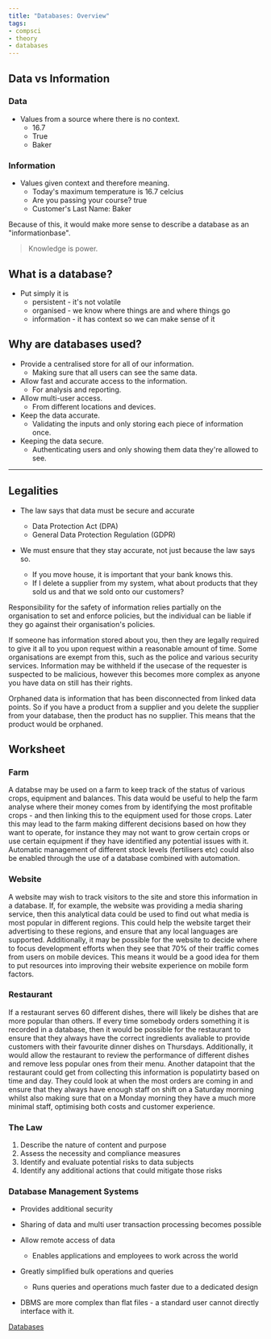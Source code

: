 ```yaml
---
title: "Databases: Overview"
tags:
- compsci
- theory
- databases
---
```


## Data vs Information

### Data

- Values from a source where there is no context.
    - 16.7
    - True
    - Baker

### Information

- Values given context and therefore meaning.
    - Today's maximum temperature is 16.7 celcius
    - Are you passing your course? true
    - Customer's Last Name: Baker

Because of this, it would make more sense to describe a database as an "informationbase".


> Knowledge is power.



## What is a database?

- Put simply it is
    - persistent - it's not volatile
    - organised - we know where things are and where things go
    - information - it has context so we can make sense of it

## Why are databases used?

- Provide a centralised store for all of our information.
    - Making sure that all users can see the same data.
- Allow fast and accurate access to the information.
    - For analysis and reporting.
- Allow multi-user access.
    - From different locations and devices.
- Keep the data accurate.
    - Validating the inputs and only storing each piece of information once.
- Keeping the data secure.
    - Authenticating users and only showing them data they're allowed to see.


---

## Legalities

- The law says that data must be secure and accurate
    - Data Protection Act (DPA)
    - General Data Protection Regulation (GDPR)

- We must ensure that they stay accurate, not just because the law says so. 
    - If you move house, it is important that your bank knows this.
    - If I delete a supplier from my system, what about products that they sold us and that we sold onto our customers?

Responsibility for the safety of information relies partially on the organisation to set and enforce policies, but the individual can be liable if they go against their organisation's policies. 

If someone has information stored about you, then they are legally required to give it all to you upon request within a reasonable amount of time. Some organisations are exempt from this, such as the police and various security services. Information may be withheld if the usecase of the requester is suspected to be malicious, however this becomes more complex as anyone you have data on still has their rights. 

Orphaned data is information that has been disconnected from linked data points. So if you have a product from a supplier and you delete the supplier from your database, then the product has no supplier. This means that the product would be orphaned.



## Worksheet

### Farm

A databse may be used on a farm to keep track of the status of various crops, equipment and balances. This data would be useful to help the farm analyse where their money comes from by identifying the most profitable crops - and then linking this to the equipment used for those crops. Later this may lead to the farm making different decisions based on how they want to operate, for instance they may not want to grow certain crops or use certain equipment if they have identified any potential issues with it. Automatic management of different stock levels (fertilisers etc) could also be enabled through the use of a database combined with automation.

### Website

A website may wish to track visitors to the site and store this information in a database. If, for example, the website was providing a media sharing service, then this analytical data could be used to find out what media is most popular in different regions. This could help the website target their advertising to these regions, and ensure that any local languages are supported. Additionally, it may be possible for the website to decide where to focus development efforts when they see that 70% of their traffic comes from users on mobile devices. This means it would be a good idea for them to put resources into improving their website experience on mobile form factors.

### Restaurant

If a restaurant serves 60 different dishes, there will likely be dishes that are more popular than others. If every time somebody orders something it is recorded in a database, then it would be possible for the restaurant to ensure that they always have the correct ingredients avaliable to provide customers with their favourite dinner dishes on Thursdays. Additionally, it would allow the restaurant to review the performance of different dishes and remove less popular ones from their menu. Another datapoint that the restaurant could get from collecting this information is populatirty based on time and day. They could look at when the most orders are coming in and ensure that they always have enough staff on shift on a Saturday morning whilst also making sure that on a Monday morning they have a much more minimal staff, optimising both costs and customer experience.


### The Law

1) Describe the nature of content and purpose
2) Assess the necessity and compliance measures
3) Identify and evaluate potential risks to data subjects
4) Identify any additional actions that could mitigate those risks

### Database Management Systems

- Provides additional security
- Sharing of data and multi user transaction processing becomes possible

- Allow remote access of data
    - Enables applications and employees to work across the world

- Greatly simplified bulk operations and queries
    - Runs queries and operations much faster due to a dedicated design


- DBMS are more complex than flat files - a standard user cannot directly interface with it.

[Databases](sixth/CompSci/Theory/Databases/Databases)


